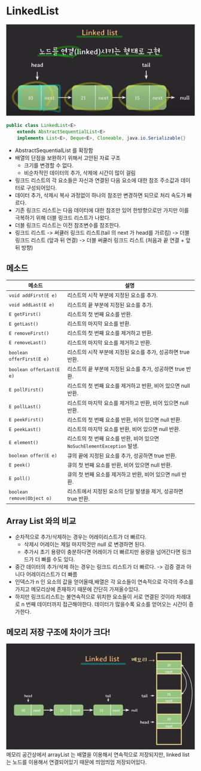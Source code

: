 # LinkedList

![img.png](../img/linkedLIst.png)
```java
public class LinkedList<E>
    extends AbstractSequentialList<E>
    implements List<E>, Deque<E>, Cloneable, java.io.Serializable{}
```
- AbstractSequentialList 를 확장함
- 배열의 단점을 보완하기 위해서 고안된 자료 구조
    - 크기를 변경할 수 없다.
    - 비순차적인 데이터의 추가, 삭제에 시간이 많이 걸림
- 링크드 리스트의 각 요소들은 자신과 연결된 다음 요소에 대한 참조 주소값과 데이터로 구성되어있다.
- 데이터 추가, 삭제시 복사 과정없이 하나의 참조만 변경하면 되므로 처리 속도가 빠르다.
- 기존 링크드 리스트는 다음 데이터에 대한 참조만 있어 한방향으로만 가지만 이를 극복하기 위해 더블 링크드 리스트가 나왔다.
- 더블 링크드 리스트는 이전 참조변수를 참조한다.
- 링크드 리스트 -> 써큘러 링크드 리스트(tail 의 next 가 head를 가르킴) -> 더블 링크드 리스트 (앞과 뒤 연결) -> 더블 써큘러 링크드 리스트 (처음과 끝 연결 + 앞뒤 방향)

## 메소드
| 메소드 | 설명 |
|--------|------|
| `void addFirst(E e)` | 리스트의 시작 부분에 지정된 요소를 추가. |
| `void addLast(E e)` | 리스트의 끝 부분에 지정된 요소를 추가. |
| `E getFirst()` | 리스트의 첫 번째 요소를 반환. |
| `E getLast()` | 리스트의 마지막 요소를 반환. |
| `E removeFirst()` | 리스트의 첫 번째 요소를 제거하고 반환. |
| `E removeLast()` | 리스트의 마지막 요소를 제거하고 반환. |
| `boolean offerFirst(E e)` | 리스트의 시작 부분에 지정된 요소를 추가, 성공하면 true 반환. |
| `boolean offerLast(E e)` | 리스트의 끝 부분에 지정된 요소를 추가, 성공하면 true 반환. |
| `E pollFirst()` | 리스트의 첫 번째 요소를 제거하고 반환, 비어 있으면 null 반환. |
| `E pollLast()` | 리스트의 마지막 요소를 제거하고 반환, 비어 있으면 null 반환. |
| `E peekFirst()` | 리스트의 첫 번째 요소를 반환, 비어 있으면 null 반환. |
| `E peekLast()` | 리스트의 마지막 요소를 반환, 비어 있으면 null 반환. |
| `E element()` | 리스트의 첫 번째 요소를 반환, 비어 있으면 `NoSuchElementException` 발생. |
| `boolean offer(E e)` | 큐의 끝에 지정된 요소를 추가, 성공하면 true 반환. |
| `E peek()` | 큐의 첫 번째 요소를 반환, 비어 있으면 null 반환. |
| `E poll()` | 큐의 첫 번째 요소를 제거하고 반환, 비어 있으면 null 반환. |
| `boolean remove(Object o)` | 리스트에서 지정된 요소의 단일 발생을 제거, 성공하면 true 반환. |

## Array List 와의 비교
- 순차적으로 추가/삭제하는 경우는 어레이리스트가 더 빠르다.
  - 삭제시 어레이는 제일 마지막것만 null 로 변경하면 된다.
  - 추가시 초기 용량이 충분하다면 어레이가 더 빠르지만 용량을 넘어간다면 링크드가 더 빠를 수도 있다.
- 중간 데이터의 추가/삭제 하는 경우는 링크드 리스트가 더 빠르다. -> 검증 결과 아니다 어레이리스트가 더 빠름
- 인덱스가 n 인 요소의 값을 얻어올때,배열은 각 요소들이 연속적으로 각각의 주소를 가지고 메모리상에 존재하기 때문에 간단히 가져올수있다.
- 하지만 링크드리스트는 불연속적으로 위치한 요소들이 서로 연결된 것이라 차례대로 n 번째 데이터까지 접근해야한다. 데이터가 많을수록 요소를 얻어오는 시간이 증가한다.

## 메모리 저장 구조에 차이가 크다!
![img.png](../img/linkedlist_memory.png)
메모리 공간상에서 arrayList 는 배열을 이용해서 연속적으로 저장되지만, linked list 는 노드를 이용해서 연결되어있기 때문에 띄엄띄엄 저장되어있다.